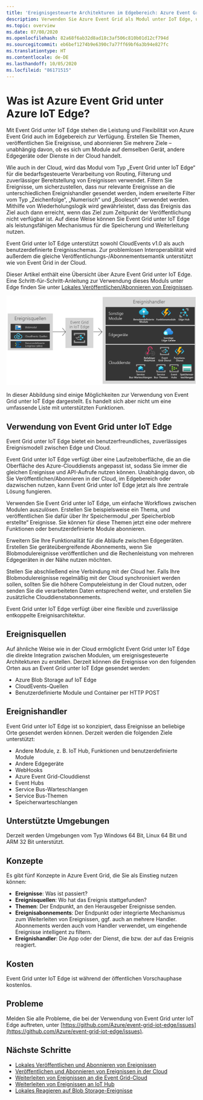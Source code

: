 ```yaml
---
title: 'Ereignisgesteuerte Architekturen im Edgebereich: Azure Event Grid unter IoT Edge'
description: Verwenden Sie Azure Event Grid als Modul unter IoT Edge, um Ereignisse zwischen Modulen, Edgegeräten und der Cloud weiterzuleiten.
ms.topic: overview
ms.date: 07/08/2020
ms.openlocfilehash: 82a68f6ab32d8ad18c3af506c810b01d12cf794d
ms.sourcegitcommit: eb6bef1274b9e6390c7a77ff69bf6a3b94e827fc
ms.translationtype: HT
ms.contentlocale: de-DE
ms.lasthandoff: 10/05/2020
ms.locfileid: "86171515"
---
```

# <a name="what-is-azure-event-grid-on-azure-iot-edge"></a>Was ist Azure Event Grid unter Azure IoT Edge?
Mit Event Grid unter IoT Edge stehen die Leistung und Flexibilität von Azure Event Grid auch im Edgebereich zur Verfügung. Erstellen Sie Themen, veröffentlichen Sie Ereignisse, und abonnieren Sie mehrere Ziele – unabhängig davon, ob es sich um Module auf demselben Gerät, andere Edgegeräte oder Dienste in der Cloud handelt.

Wie auch in der Cloud, wird das Modul vom Typ „Event Grid unter IoT Edge“ für die bedarfsgesteuerte Verarbeitung von Routing, Filterung und zuverlässiger Bereitstellung von Ereignissen verwendet. Filtern Sie Ereignisse, um sicherzustellen, dass nur relevante Ereignisse an die unterschiedlichen Ereignishandler gesendet werden, indem erweiterte Filter vom Typ „Zeichenfolge“, „Numerisch“ und „Boolesch“ verwendet werden. Mithilfe von Wiederholungslogik wird gewährleistet, dass das Ereignis das Ziel auch dann erreicht, wenn das Ziel zum Zeitpunkt der Veröffentlichung nicht verfügbar ist. Auf diese Weise können Sie Event Grid unter IoT Edge als leistungsfähigen Mechanismus für die Speicherung und Weiterleitung nutzen.

Event Grid unter IoT Edge unterstützt sowohl CloudEvents v1.0 als auch benutzerdefinierte Ereignisschemas. Zur problemlosen Interoperabilität wird außerdem die gleiche Veröffentlichungs-/Abonnementsemantik unterstützt wie von Event Grid in der Cloud.

Dieser Artikel enthält eine Übersicht über Azure Event Grid unter IoT Edge. Eine Schritt-für-Schritt-Anleitung zur Verwendung dieses Moduls unter Edge finden Sie unter [Lokales Veröffentlichen/Abonnieren von Ereignissen](pub-sub-events-webhook-local.md). 

![Modell „Event Grid unter IoT Edge“ mit Quellen und Handlern](../media/edge-overview/functional-model.png)

In dieser Abbildung sind einige Möglichkeiten zur Verwendung von Event Grid unter IoT Edge dargestellt. Es handelt sich aber nicht um eine umfassende Liste mit unterstützten Funktionen.

## <a name="when-to-use-event-grid-on-iot-edge"></a>Verwendung von Event Grid unter IoT Edge

Event Grid unter IoT Edge bietet ein benutzerfreundliches, zuverlässiges Ereignismodell zwischen Edge und Cloud.

Event Grid unter IoT Edge verfügt über eine Laufzeitoberfläche, die an die Oberfläche des Azure-Clouddiensts angepasst ist, sodass Sie immer die gleichen Ereignisse und API-Aufrufe nutzen können. Unabhängig davon, ob Sie Veröffentlichen/Abonnieren in der Cloud, im Edgebereich oder dazwischen nutzen, kann Event Grid unter IoT Edge jetzt als Ihre zentrale Lösung fungieren.

Verwenden Sie Event Grid unter IoT Edge, um einfache Workflows zwischen Modulen auszulösen. Erstellen Sie beispielsweise ein Thema, und veröffentlichen Sie dafür über Ihr Speichermodul „per Speicherblob erstellte“ Ereignisse. Sie können für diese Themen jetzt eine oder mehrere Funktionen oder benutzerdefinierte Module abonnieren.

Erweitern Sie Ihre Funktionalität für die Abläufe zwischen Edgegeräten. Erstellen Sie geräteübergreifende Abonnements, wenn Sie Blobmodulereignisse veröffentlichen und die Rechenleistung von mehreren Edgegeräten in der Nähe nutzen möchten.

Stellen Sie abschließend eine Verbindung mit der Cloud her. Falls Ihre Blobmodulereignisse regelmäßig mit der Cloud synchronisiert werden sollen, sollten Sie die höhere Computeleistung in der Cloud nutzen, oder senden Sie die verarbeiteten Daten entsprechend weiter, und erstellen Sie zusätzliche Clouddienstabonnements.

Event Grid unter IoT Edge verfügt über eine flexible und zuverlässige entkoppelte Ereignisarchitektur.

## <a name="event-sources"></a>Ereignisquellen

Auf ähnliche Weise wie in der Cloud ermöglicht Event Grid unter IoT Edge die direkte Integration zwischen Modulen, um ereignisgesteuerte Architekturen zu erstellen. Derzeit können die Ereignisse von den folgenden Orten aus an Event Grid unter IoT Edge gesendet werden:

* Azure Blob Storage auf IoT Edge
* CloudEvents-Quellen
* Benutzerdefinierte Module und Container per HTTP POST

## <a name="event-handlers"></a>Ereignishandler

Event Grid unter IoT Edge ist so konzipiert, dass Ereignisse an beliebige Orte gesendet werden können. Derzeit werden die folgenden Ziele unterstützt:

* Andere Module, z. B. IoT Hub, Funktionen und benutzerdefinierte Module
* Andere Edgegeräte
* WebHooks
* Azure Event Grid-Clouddienst
* Event Hubs
* Service Bus-Warteschlangen
* Service Bus-Themen
* Speicherwarteschlangen

## <a name="supported-environments"></a>Unterstützte Umgebungen
Derzeit werden Umgebungen vom Typ Windows 64 Bit, Linux 64 Bit und ARM 32 Bit unterstützt.

## <a name="concepts"></a>Konzepte

Es gibt fünf Konzepte in Azure Event Grid, die Sie als Einstieg nutzen können:

* **Ereignisse**: Was ist passiert?
* **Ereignisquellen**: Wo hat das Ereignis stattgefunden?
* **Themen**: Der Endpunkt, an den Herausgeber Ereignisse senden.
* **Ereignisabonnements**: Der Endpunkt oder integrierte Mechanismus zum Weiterleiten von Ereignissen, ggf. auch an mehrere Handler. Abonnements werden auch vom Handler verwendet, um eingehende Ereignisse intelligent zu filtern.
* **Ereignishandler**: Die App oder der Dienst, die bzw. der auf das Ereignis reagiert.

## <a name="cost"></a>Kosten

Event Grid unter IoT Edge ist während der öffentlichen Vorschauphase kostenlos.

## <a name="issues"></a>Probleme
Melden Sie alle Probleme, die bei der Verwendung von Event Grid unter IoT Edge auftreten, unter [https://github.com/Azure/event-grid-iot-edge/issues](https://github.com/Azure/event-grid-iot-edge/issues).

## <a name="next-steps"></a>Nächste Schritte

* [Lokales Veröffentlichen und Abonnieren von Ereignissen](pub-sub-events-webhook-local.md)
* [Veröffentlichen und Abonnieren von Ereignissen in der Cloud](pub-sub-events-webhook-cloud.md)
* [Weiterleiten von Ereignissen an die Event Grid-Cloud](forward-events-event-grid-cloud.md)
* [Weiterleiten von Ereignissen an IoT Hub](forward-events-iothub.md)
* [Lokales Reagieren auf Blob Storage-Ereignisse](react-blob-storage-events-locally.md)